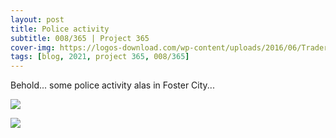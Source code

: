 ```yaml
---
layout: post
title: Police activity
subtitle: 008/365 | Project 365
cover-img: https://logos-download.com/wp-content/uploads/2016/06/Trader_Joes_logo_wordmark.png
tags: [blog, 2021, project 365, 008/365]
---
```

Behold... some police activity alas in Foster City... 
<p class="post-img-wrap">
  <img src="https://live.staticflickr.com/65535/50816601366_e826abd0c3_o.jpg">
</p>
<p class="post-img-wrap">
  <img src="https://live.staticflickr.com/65535/50815857408_8cfb2ff881_c.jpg">
</p>


